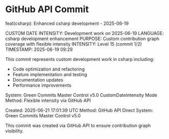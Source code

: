 # GitHub API Commit

feat(csharp): Enhanced csharp development - 2025-06-19

CUSTOM DATE INTENSITY: Development work on 2025-06-19
LANGUAGE: csharp development enhancement
PURPOSE: Custom contribution graph coverage with flexible intensity
INTENSITY: Level 15 (commit 1/2)
TIMESTAMP: 2025-06-19 09:29

This commit represents custom development work in csharp including:
- Code optimization and refactoring
- Feature implementation and testing
- Documentation updates
- Performance improvements

System: Green Commits Master Control v5.0 CustomDateIntensity Mode
Method: Flexible intensity via GitHub API

Created: 2025-06-21 17:01:39 UTC
Method: GitHub API Direct
System: Green Commits Master Control v5.0

This commit was created via GitHub API to ensure contribution graph visibility.
